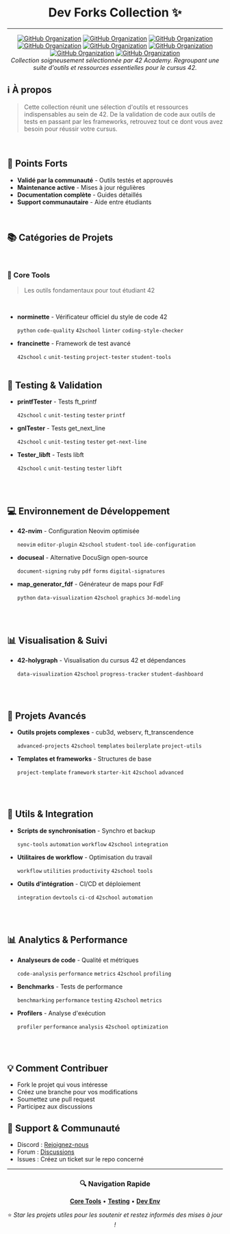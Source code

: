 <div align="center">
  
# Dev Forks Collection ✨
---
[![GitHub Organization](https://img.shields.io/badge/GitHub-42_Academy-purple?logo=github&logoColor=white)](https://github.com/42-academy/.github/blob/main/profile/README.md)
[![GitHub Organization](https://img.shields.io/badge/GitHub-CyberOpsHub-181717?logo=github)](https://github.com/CyberOpsHub)
[![GitHub Organization](https://img.shields.io/badge/GitHub-SmartBot_Guild-181717?logo=github)](https://github.com/SmartBot-Guild)
[![GitHub Organization](https://img.shields.io/badge/GitHub-dev_forks_collection-181717?logo=github)](https://github.com/dev-forks-collection)
[![GitHub Organization](https://img.shields.io/badge/GitHub-42_Projects-181717?logo=github)](https://github.com/404)
[![GitHub Organization](https://img.shields.io/badge/GitHub-42_Career_Hub-181717?logo=github)](https://github.com/42-Career-Hub)
[![GitHub Organization](https://img.shields.io/badge/GitHub-42_Learning-181717?logo=github)](https://github.com/42-Learning)
[![GitHub Organization](https://img.shields.io/badge/GitHub-42_DevTools-181717?logo=github)](https://github.com/42-DevTools)
<br>
*Collection soigneusement sélectionnée par 42 Academy. Regroupant une suite d'outils et ressources essentielles pour le cursus 42.*
<br>
</div>

## ℹ️ À propos
> Cette collection réunit une sélection d'outils et ressources indispensables au sein de 42. De la validation de code aux outils de tests en passant par les frameworks, retrouvez tout ce dont vous avez besoin pour réussir votre cursus.
<br>

## 🌟 Points Forts
- **Validé par la communauté** - Outils testés et approuvés
- **Maintenance active** - Mises à jour régulières
- **Documentation complète** - Guides détaillés
- **Support communautaire** - Aide entre étudiants
<br>

## 📚 Catégories de Projets

<br>



### 🔧 Core Tools
> Les outils fondamentaux pour tout étudiant 42
<br>

- **norminette** - Vérificateur officiel du style de code 42
  
  `python` `code-quality` `42school` `linter` `coding-style-checker`
- **francinette** - Framework de test avancé
  
  `42school` `c` `unit-testing` `project-tester` `student-tools`
<br><br>

## 🧪 Testing & Validation
- **printfTester** - Tests ft_printf
  
  `42school` `c` `unit-testing` `tester` `printf`

- **gnlTester** - Tests get_next_line

  `42school` `c` `unit-testing` `tester` `get-next-line`

- **Tester_libft** - Tests libft

  `42school` `c` `unit-testing` `tester` `libft`

<br><br>

## 💻 Environnement de Développement
- **42-nvim** - Configuration Neovim optimisée

  `neovim` `editor-plugin` `42school` `student-tool` `ide-configuration`

- **docuseal** - Alternative DocuSign open-source

  `document-signing` `ruby` `pdf` `forms` `digital-signatures`

- **map_generator_fdf** - Générateur de maps pour FdF

  `python` `data-visualization` `42school` `graphics` `3d-modeling`

<br><br>

## 📊 Visualisation & Suivi

- **42-holygraph** - Visualisation du cursus 42 et dépendances

  `data-visualization` `42school` `progress-tracker` `student-dashboard`

<br><br>

## 🎯 Projets Avancés

- **Outils projets complexes** - cub3d, webserv, ft_transcendence

  `advanced-projects` `42school` `templates` `boilerplate` `project-utils`

- **Templates et frameworks** - Structures de base

  `project-template` `framework` `starter-kit` `42school` `advanced`

<br><br>

## 🔄 Utils & Integration

- **Scripts de synchronisation** - Synchro et backup

  `sync-tools` `automation` `workflow` `42school` `integration`

- **Utilitaires de workflow** - Optimisation du travail

  `workflow` `utilities` `productivity` `42school` `tools`

- **Outils d'intégration** - CI/CD et déploiement

  `integration` `devtools` `ci-cd` `42school` `automation`

<br><br>

## 📊 Analytics & Performance
- **Analyseurs de code** - Qualité et métriques
  
  `code-analysis` `performance` `metrics` `42school` `profiling`

- **Benchmarks** - Tests de performance

  `benchmarking` `performance` `testing` `42school` `metrics`

- **Profilers** - Analyse d'exécution

  `profiler` `performance` `analysis` `42school` `optimization`

<br><br>

## 💡 Comment Contribuer
- Fork le projet qui vous intéresse
- Créez une branche pour vos modifications
- Soumettez une pull request
- Participez aux discussions

## 🤝 Support & Communauté
- Discord : [Rejoignez-nous](lien_discord)
- Forum : [Discussions](lien_forum)
- Issues : Créez un ticket sur le repo concerné

---

<div align="center">

### 🔍 Navigation Rapide
**[Core Tools](#-core-tools)** • **[Testing](#-testing--validation)** • **[Dev Env](#-environnement-de-développement)**

⭐ *Star les projets utiles pour les soutenir et restez informés des mises à jour !*

</div>

